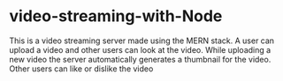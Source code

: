 # video-streaming-with-Node

This is a video streaming server made using the MERN stack. A user can upload a video and other users can look at the video. 
While uploading a new video the server automatically generates a thumbnail for the video. Other users can like or dislike the video
